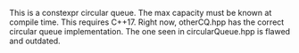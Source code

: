 This is a constexpr circular queue. The max capacity must be known at compile time. This requires C++17.
Right now, otherCQ.hpp has the correct circular queue implementation. The one seen in circularQueue.hpp is flawed
and outdated. 